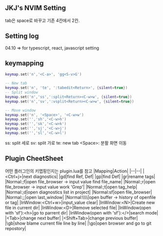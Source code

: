 ## JKJ's NVIM Setting

tab은 space로 바꾸고 기존 4칸에서 2칸.

## Setting log

04.10 => for typescript, react, javascript setting

## keymapping

```lua
keymap.set('n','<C-a>', 'gg<S-v>G')

-- New tab
keymap.set('n', 'te', ':tabedit<Return>', {silent=true})
-- Split window
keymap.set('n','ss',':split<Return><C-w>w', {silent=true})
keymap.set('n','sv',':vsplit<Return><C-w>w', {silent=true})

-- Move window
keymap.set('n', '<Space>', '<C-w>w')
keymap.set('','sh','<C-w>h')
keymap.set('','sk','<C-w>k')
keymap.set('','sj','<C-w>j')
keymap.set('','sl','<C-w>l')
```

ss: split 세로
sv: split 가로 
te: new tab
\<Space\>: 분활 화면 이동


## Plugin CheetSheet

어떤 플러그인의 키맵핑인지는 plugin.lua를 참고
|Mapping|Action|
|--|--|
|<Ctrl+j>|next diagnostics|
|gd|find Ref, Def|
|gp|find Def|
|gr|rename tags|
|Normal:;f|open file_browser -> input value find file_name|
|Normal:;r|open file_browser -> input value work 'Grep'|
|Normal:;t|open tag_help|
|Normal:;d|open diagnostics list in project|
|Normal:sf|open file_browser|
|Normal:;;|open last_window|
|Normal:\\\\\\\\|open buffer -> history of openfile or tag|
|InWindow:<Ctrl+w>|input_value clear|
|InWindow:\<N\>|Create new file in current dir|
|InWindow:\<D\>|Remove selected file|
|InWindow(open with 'sf'):\<h\>|go to parrent dir|
|InWindow(open with 'sf'):\</\>|search mode|
|\<Tab\>|change next buffer|
|<Shift+Tab>|change previous buffer|
|\gb|show blame current file line by line|
|\go|open browser and go to git repostory|
